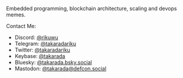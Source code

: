 Embedded programming, blockchain architecture, scaling and devops memes.

Contact Me:
- Discord: [@rikuwu]([https://discord.gg/mangadex](https://discord.com/users/430657330666012672))
- Telegram: [@takaradariku](https://t.me/takaradariku)
- Twitter: [@takaradariku](https://twitter.com/takaradariku)
- Keybase: [@takarada](https://keybase.io/takarada)
- Bluesky: [@takarada.bsky.social](https://bsky.app/profile/takarada.bsky.social)
- Mastodon: [@takarada@defcon.social](https://defcon.social/@takarada)
